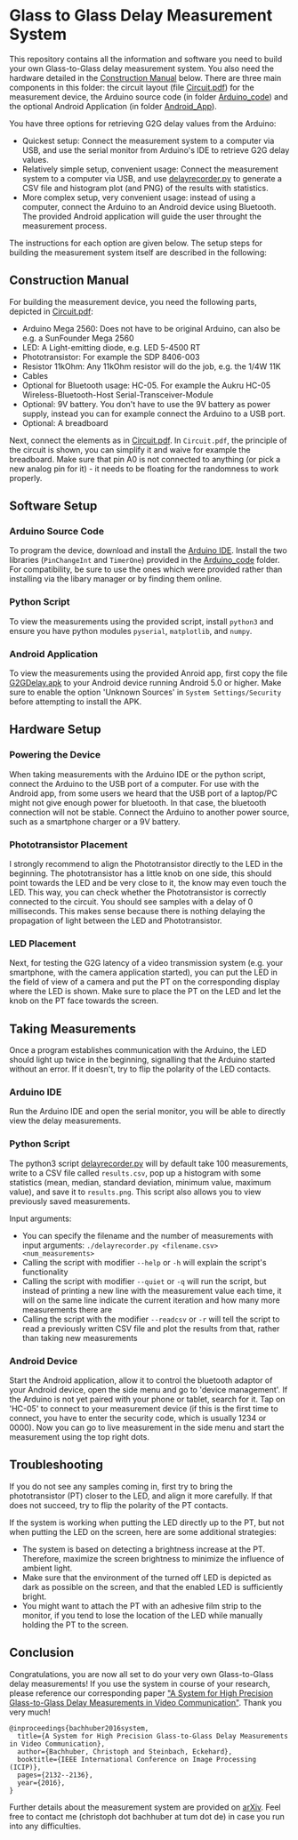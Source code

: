 # Glass to Glass Delay Measurement System

This repository contains all the information and software you need to build your own Glass-to-Glass delay measurement system. You also need the hardware detailed in the [Construction Manual](#construction-manual) below. There are three main components in this folder: the circuit layout (file [Circuit.pdf](Circuit.pdf)) for the measurement device, the Arduino source code (in folder [Arduino_code](Arduino_code)) and the optional Android Application (in folder [Android_App](Android_App)). 

You have three options for retrieving G2G delay values from the Arduino:
- Quickest setup: Connect the measurement system to a computer via USB, and use the serial monitor from Arduino's IDE to retrieve G2G delay values.
- Relatively simple setup, convenient usage: Connect the measurement system to a computer via USB, and use [delayrecorder.py](delayrecorder.py) to generate a CSV file and histogram plot (and PNG) of the results with statistics.
- More complex setup, very convenient usage: instead of using a computer, connect the Arduino to an Android device using Bluetooth. The provided Android application will guide the user throught the measurement process.

The instructions for each option are given below. The setup steps for building the measurement system itself are described in the following:

## Construction Manual

For building the measurement device, you need the following parts, depicted in [Circuit.pdf](Circuit.pdf):

- Arduino Mega 2560: Does not have to be original Arduino, can also be e.g. a SunFounder Mega 2560
- LED: A Light-emitting diode, e.g. LED 5-4500 RT
- Phototransistor: For example the SDP 8406-003
- Resistor 11kOhm: Any 11kOhm resistor will do the job, e.g. the 1/4W 11K
- Cables
- Optional for Bluetooth usage: HC-05. For example the Aukru HC-05 Wireless-Bluetooth-Host Serial-Transceiver-Module
- Optional: 9V battery. You don't have to use the 9V battery as power supply, instead you can for example connect the Arduino to a USB port.
- Optional: A breadboard

Next, connect the elements as in [Circuit.pdf](Circuit.pdf). In `Circuit.pdf`, the principle of the circuit is shown, you can simplify it and waive for example the breadboard. Make sure that pin A0 is not connected to anything (or pick a new analog pin for it) - it needs to be floating for the randomness to work properly.

## Software Setup

### Arduino Source Code
To program the device, download and install the [Arduino IDE](https://www.arduino.cc/en/Main/Software). Install the two libraries (`PinChangeInt` and `TimerOne`) provided in the [Arduino_code](Arduino_code) folder. For compatibility, be sure to use the ones which were provided rather than installing via the libary manager or by finding them online.

### Python Script
To view the measurements using the provided script, install `python3` and ensure you have python modules `pyserial`, `matplotlib`, and `numpy`.

### Android Application
To view the measurements using the provided Anroid app, first copy the file [G2GDelay.apk](Android_App/G2GDelay.apk) to your Android device running Android 5.0 or higher. Make sure to enable the option 'Unknown Sources' in `System Settings/Security` before attempting to install the APK.

## Hardware Setup

### Powering the Device
When taking measurements with the Arduino IDE or the python script, connect the Arduino to the USB port of a computer. For use with the Android app, from some users we heard that the USB port of a laptop/PC might not give enough power for bluetooth. In that case, the bluetooth connection will not be stable. Connect the Arduino to another power source, such as a smartphone charger or a 9V battery.

### Phototransistor Placement
I strongly recommend to align the Phototransistor directly to the LED in the beginning. The phototransistor has a little knob on one side, this should point towards the LED and be very close to it, the know may even touch the LED. This way, you can check whether the Phototransistor is correctly connected to the circuit. You should see samples with a delay of 0 milliseconds. This makes sense because there is nothing delaying the propagation of light between the LED and Phototransistor. 

### LED Placement
Next, for testing the G2G latency of a video transmission system (e.g. your smartphone, with the camera application started), you can put the LED in the field of view of a camera and put the PT on the corresponding display where the LED is shown. Make sure to place the PT on the LED and let the knob on the PT face towards the screen.

## Taking Measurements
Once a program establishes communication with the Arduino, the LED should light up twice in the beginning, signalling that the Arduino started without an error. If it doesn't, try to flip the polarity of the LED contacts.

### Arduino IDE
Run the Arduino IDE and open the serial monitor, you will be able to directly view the delay measurements.

### Python Script
The python3 script [delayrecorder.py](delayrecorder.py) will by default take 100 measurements, write to a CSV file called `results.csv`, pop up a histogram with some statistics (mean, median, standard deviation, minimum value, maximum value), and save it to `results.png`. This script also allows you to view previously saved measurements.

Input arguments:
- You can specify the filename and the number of measurements with input arguments: `./delayrecorder.py <filename.csv> <num_measurements>`
- Calling the script with modifier `--help` or `-h` will explain the script's functionality
- Calling the script with modifier `--quiet` or `-q` will run the script, but instead of printing a new line with the measurement value each time, it will on the same line indicate the current iteration and how many more measurements there are
- Calling the script with the modifier `--readcsv` or `-r` will tell the script to read a previously written CSV file and plot the results from that, rather than taking new measurements

### Android Device
Start the Android application, allow it to control the bluetooth adaptor of your Android device, open the side menu and go to 'device management'. If the Arduino is not yet paired with your phone or tablet, search for it. Tap on 'HC-05' to connect to your measurement device (if this is the first time to connect, you have to enter the security code, which is usually 1234 or 0000). Now you can go to live measurement in the side menu and start the measurement using the top right dots.

## Troubleshooting

If you do not see any samples coming in, first try to bring the phototransistor (PT) closer to the LED, and align it more carefully. If that does not succeed, try to flip the polarity of the PT contacts.

If the system is working when putting the LED directly up to the PT, but not when putting the LED on the screen, here are some additional strategies:
- The system is based on detecting a brightness increase at the PT. Therefore, maximize the screen brightness to minimize the influence of ambient light.
- Make sure that the environment of the turned off LED is depicted as dark as possible on the screen, and that the enabled LED is sufficiently bright.
- You might want to attach the PT with an adhesive film strip to the monitor, if you tend to lose the location of the LED while manually holding the PT to the screen.

## Conclusion

Congratulations, you are now all set to do your very own Glass-to-Glass delay measurements! If you use the system in course of your research, please reference our corresponding paper ["A System for High Precision Glass-to-Glass Delay Measurements in Video Communication"](https://doi.org/10.1109/ICIP.2016.7532735). Thank you very much!

    @inproceedings{bachhuber2016system,
      title={A System for High Precision Glass-to-Glass Delay Measurements in Video Communication},
      author={Bachhuber, Christoph and Steinbach, Eckehard},
      booktitle={IEEE International Conference on Image Processing (ICIP)},
      pages={2132--2136},
      year={2016},
    }

Further details about the measurement system are provided on [arXiv](https://arxiv.org/abs/1510.01134v1). Feel free to contact me (christoph dot bachhuber at tum dot de) in case you run into any difficulties.
